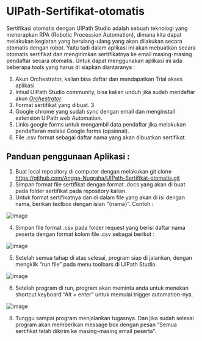 # UIPath-Sertifikat-otomatis
Sertifikasi otomatis dengan UIPath Studio adalah sebuah teknologi yang menerapkan RPA (Robotic Procession Automation), dimana kita dapat melakukan kegiatan yang berulang-ulang yang akan dilakukan secara otomatis dengan robot. Yaitu tadi dalam aplikasi ini akan mebuatkan secara otomatis sertifikat dan mengirimkan sertifikatnya ke email masing-masing pendaftar secara otomatis. Untuk dapat menggunakan aplikasi ini ada beberapa tools yang harus di siapkan diantaranya :
1.	Akun Orchestrator, kalian bisa daftar dan mendapatkan Trial akses aplikasi.
2.	Intsal UIPath Studio community, bisa kalian unduh jika sudah mendaftar akun [*Orchestrator*](https://www.uipath.com/product/orchestrator).
3.	Format sertifikat yang dibuat. 3
4.	Google chrome yang sudah sync dengan email dan menginstall extension UIPath web Automation.
5.	Links google forms untuk mengambil data pendaftar jika melakukan pendaftaran melalui Google forms (opsional).
6.	File .csv format sebagai daftar nama yang akan dibuatkan sertifikat.
## Panduan penggunaan Aplikasi :
1.	Buat local repository di computer dengan melakukan git clone https://github.com/Angga-Nugraha/UIPath-Sertifikat-otomatis.git
2.	Simpan format file sertifikat dengan format .docs yang akan di buat pada folder sertifikat pada repository kalian.
3.	Untuk format sertifikatnya dan di dalam file yang akan di isi dengan nama, berikan textbox dengan isian “{nama}”. Contoh :

![image](https://user-images.githubusercontent.com/76716099/218665468-cf1da4a8-ceb5-454e-9133-7a5ed33c0395.png)

4.	Simpan file format .csv pada folder request yang berisi daftar nama peserta dengan format kolom file .csv sebagai berikut : 

![image](https://user-images.githubusercontent.com/76716099/218665519-573844a6-dd06-4613-a581-1adc6d7a4f3d.png)

5.	Setelah semua tahap di atas selesai, program siap di jalankan, dengan mengklik “run file” pada menu toolbars di UIPath Studio.

![image](https://user-images.githubusercontent.com/76716099/218665606-d3823937-b0d3-4508-8482-3bfa8db38b34.png)

6.	Setelah program di run, program akan meminta anda untuk menekan shortcut keyboard “Alt + enter” untuk memulai trigger automation-nya.

![image](https://user-images.githubusercontent.com/76716099/218665677-dfaf164e-b05e-4fda-8999-989d2877b9bf.png)

8.	Tunggu sampai program menjalankan tugasnya. Dan jika sudah selesai program akan memberikan message box dengan pesan “Semua sertifikat telah dikirim ke masing-masing email peserta”.
